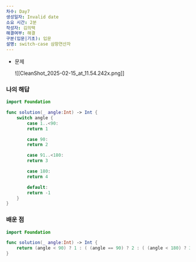 ```yaml
---
차수: Day7
생성일자: Invalid date
소요 시간: 2분
작성자: 김의택
해결여부: 해결
구분(입문|기초): 입문
설명: switch-case 삼항연산자
---
```

- 문제
    
    ![[CleanShot_2025-02-15_at_11.54.242x.png]]
    

### 나의 해답

```Swift
import Foundation

func solution(_ angle:Int) -> Int {
    switch angle {
        case 1..<90:
        return 1

        case 90:
        return 2

        case 91..<180:
        return 3

        case 180:
        return 4

        default:
        return -1
    }
}
```

  

### 배운 점

```Swift
import Foundation

func solution(_ angle:Int) -> Int {
    return (angle < 90) ? 1 : ( (angle == 90) ? 2 : ( (angle < 180) ? 3 : 4) )
}
```